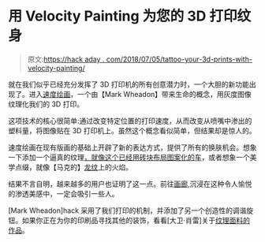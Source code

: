 # 用 Velocity Painting 为您的 3D 打印纹身

> 原文:[https://hack aday . com/2018/07/05/tattoo-your-3d-prints-with-velocity-painting/](https://hackaday.com/2018/07/05/tattoo-your-3d-prints-with-velocity-painting/)

就在我们似乎已经充分发挥了 3D 打印机的所有创意潜力时，一个大胆的新功能出现了。进入[速度绘画](https://www.velocitypainting.xyz/blog/)，一个由【Mark Wheadon】带来生命的概念，用灰度图像纹理化我们的 3D 打印。

这项技术的核心很简单:通过改变特定位置的打印速度，从而改变从喷嘴中渗出的塑料量，将图像贴在 3D 打印机上。虽然这个概念看似简单，但结果却是惊人的。

速度绘画在现有版画的基础上开辟了新的表达方式，提供了所有的换肤机会。想象一下添加一个逼真的纹理[，就像这个已经用砖块布局图案化的车](https://plus.google.com/+MarkWheadon/posts/MuZ4pRwNB5t)，或者想象一个美学点缀，就像【马克的】[龙纹](https://plus.google.com/+MarkWheadon/posts/MLwbkrgMTeW)上的火焰。

结果不言自明，越来越多的用户也证明了这一点。前往[画廊](https://plus.google.com/u/0/s/%23VelocityPainting/top),沉浸在这种令人愉悦的渗透美感中，一定会吸引一些人。

[Mark Wheadon]hack 采用了我们打印的机制，并添加了另一个创造性的调谐旋钮。如果你正在为你的印刷品寻找其他的装饰，看看[大卫·肖雷]关于[纹理面料的作品](https://hackaday.com/2018/02/09/the-latest-3d-printed-fad-flexible-armor-and-pangolin-cosplay/)。